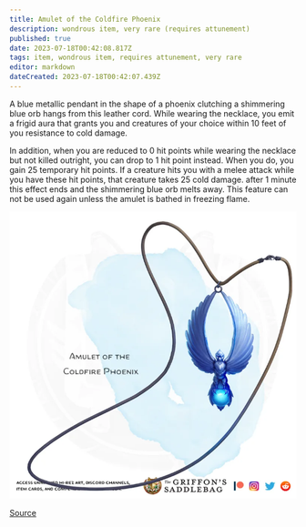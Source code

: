 ```yaml
---
title: Amulet of the Coldfire Phoenix
description: wondrous item, very rare (requires attunement)
published: true
date: 2023-07-18T00:42:08.817Z
tags: item, wondrous item, requires attunement, very rare
editor: markdown
dateCreated: 2023-07-18T00:42:07.439Z
---
```


A blue metallic pendant in the shape of a phoenix clutching a shimmering blue orb hangs from this leather cord. While wearing the necklace, you emit a frigid aura that grants you and creatures of your choice within 10 feet of you resistance to cold damage.

In addition, when you are reduced to 0 hit points while wearing the necklace but not killed outright, you can drop to 1 hit point instead. When you do, you gain 25 temporary hit points. If a creature hits you with a melee attack while you have these hit points, that creature takes 25 cold damage. after 1 minute this effect ends and the shimmering blue orb melts away. This feature can not be used again unless the amulet is bathed in freezing flame.

![amulet_of_the_coldfire_phoenix.webp](/items/amulet_of_the_coldfire_phoenix.webp)

[Source](https://old.reddit.com/r/TheGriffonsSaddlebag/comments/s3vv1e/the_griffons_saddlebag_amulet_of_the_coldfire/)